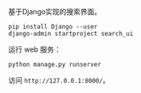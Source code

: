 基于Django实现的搜索界面。

```
pip install Django --user
django-admin startproject search_ui
```

运行 web 服务：
```
python manage.py runserver
```

访问 `http://127.0.0.1:8000/`。